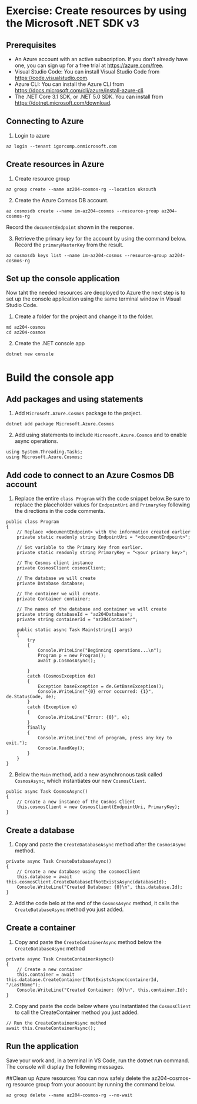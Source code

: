 # Exercise: Create resources by using the Microsoft .NET SDK v3
## Prerequisites
- An Azure account with an active subscription. If you don't already have one, you can sign up for a free trial at https://azure.com/free.
- Visual Studio Code: You can install Visual Studio Code from https://code.visualstudio.com.
- Azure CLI: You can install the Azure CLI from https://docs.microsoft.com/cli/azure/install-azure-cli.
- The .NET Core 3.1 SDK, or .NET 5.0 SDK. You can install from https://dotnet.microsoft.com/download.

## Connecting to Azure
1. Login to azure
```
az login --tenant igorcomp.onmicrosoft.com
```
## Create resources in Azure
1. Create resource group
```
az group create --name az204-cosmos-rg --location uksouth
```
2. Create the Azure Comsos DB account.
```
az cosmosdb create --name im-az204-cosmos --resource-group az204-cosmos-rg 
```
Record the `documentEndpoint` shown in the response.

3. Retrieve the primary key for the account by using the command below. Record the `primaryMasterKey` from the result.
```
az cosmosdb keys list --name im-az204-cosmos --resource-group az204-cosmos-rg
```

## Set up the console application
Now taht the needed resources are deoployed to Azure the next step is to set up the console application using the same terminal window in Visual Studio Code.
1. Create a folder for the project and change it to the folder.
```
md az204-cosmos
cd az204-cosmos
```
2. Create the .NET console app
```
dotnet new console
```

# Build the console app
## Add packages and using statements
1. Add `Microsoft.Azure.Cosmos` package to the project.
```
dotnet add package Microsoft.Azure.Cosmos
```
2. Add using statements to include `Microsoft.Azure.Cosmos` and to enable async operations.
```
using System.Threading.Tasks;
using Microsoft.Azure.Cosmos;
```
## Add code to connect to an Azure Cosmos DB account
1. Replace the entire `class Program` with the code snippet below.Be sure to replace the placeholder values for `EndpointUri` and `PrimaryKey` following the directions in the code comments.
```
public class Program
{
    // Replace <documentEndpoint> with the information created earlier
    private static readonly string EndpointUri = "<documentEndpoint>";

    // Set variable to the Primary Key from earlier.
    private static readonly string PrimaryKey = "<your primary key>";

    // The Cosmos client instance
    private CosmosClient cosmosClient;

    // The database we will create
    private Database database;

    // The container we will create.
    private Container container;

    // The names of the database and container we will create
    private string databaseId = "az204Database";
    private string containerId = "az204Container";

    public static async Task Main(string[] args)
    {
        try
        {
            Console.WriteLine("Beginning operations...\n");
            Program p = new Program();
            await p.CosmosAsync();

        }
        catch (CosmosException de)
        {
            Exception baseException = de.GetBaseException();
            Console.WriteLine("{0} error occurred: {1}", de.StatusCode, de);
        }
        catch (Exception e)
        {
            Console.WriteLine("Error: {0}", e);
        }
        finally
        {
            Console.WriteLine("End of program, press any key to exit.");
            Console.ReadKey();
        }
    }
}
```
2. Below the `Main` method, add a new asynchronous task called `CosmosAsync`, which instantiates our new `CosmosClient`.
```
public async Task CosmosAsync()
{
    // Create a new instance of the Cosmos Client
    this.cosmosClient = new CosmosClient(EndpointUri, PrimaryKey);
}
```

## Create a database
1. Copy and paste the `CreateDatabaseAsync` method after the `CosmosAsync` method.
```
private async Task CreateDatabaseAsync()
{
    // Create a new database using the cosmosClient
    this.database = await this.cosmosClient.CreateDatabaseIfNotExistsAsync(databaseId);
    Console.WriteLine("Created Database: {0}\n", this.database.Id);
}
```
2. Add the code belo at the end of the `CosmosAsync` method, it calls the `CreateDatabaseAsync` method you just added.

## Create a container
1. Copy and paste the `CreateContainerAsync` method below the `CreateDatabaseAsync` method
```
private async Task CreateContainerAsync()
{
    // Create a new container
    this.container = await this.database.CreateContainerIfNotExistsAsync(containerId, "/LastName");
    Console.WriteLine("Created Container: {0}\n", this.container.Id);
}
```
2. Copy and paste the code below where you instantiated the `CosmosClient` to call the CreateContainer method you just added.
```
// Run the CreateContainerAsync method
await this.CreateContainerAsync();
```

## Run the application
Save your work and, in a terminal in VS Code, run the dotnet run command. The console will display the following messages.

##Clean up Azure resources
You can now safely delete the az204-cosmos-rg resource group from your account by running the command below.
```
az group delete --name az204-cosmos-rg --no-wait
```